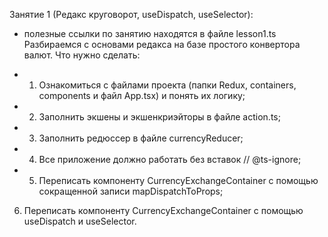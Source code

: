 Занятие 1 (Редакс круговорот, useDispatch, useSelector):
* полезные ссылки по занятию находятся в файле lesson1.ts 
Разбираемся с основами редакса на базе простого конвертора валют.
Что нужно сделать:
 + 1) Ознакомиться с файлами проекта (папки Redux, containers, components и файл App.tsx) 
и понять их логику;
 + 2) Заполнить экшены и экшенкриэйторы в файле action.ts;
 + 3) Заполнить редюссер в файле currencyReducer;
 + 4) Все приложение должно работать без вставок // @ts-ignore;
 + 5) Переписать компоненту CurrencyExchangeContainer c помощью сокращенной записи mapDispatchToProps;
6) Переписать компоненту CurrencyExchangeContainer с помощью useDispatch и useSelector.